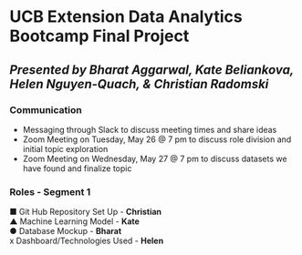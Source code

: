 # UCB Extension Data Analytics Bootcamp Final Project  
## *Presented by Bharat Aggarwal, Kate Beliankova, Helen Nguyen-Quach, & Christian Radomski*

### Communication
* Messaging through Slack to discuss meeting times and share ideas
* Zoom Meeting on Tuesday, May 26 @ 7 pm to discuss role division and initial topic exploration
* Zoom Meeting on Wednesday, May 27 @ 7 pm to discuss datasets we have found and finalize topic

### Roles - Segment 1
■ Git Hub Repository Set Up - **Christian** <br/>
▲ Machine Learning Model - **Kate** <br/>
● Database Mockup - **Bharat** <br/>
x Dashboard/Technologies Used - **Helen** <br/>
